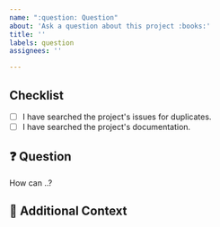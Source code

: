 ```yaml
---
name: ":question: Question"
about: 'Ask a question about this project :books:'
title: ''
labels: question
assignees: ''

---
```


## Checklist

<!-- Mark with an `x` all the checkboxes that apply (like `[x]`) -->

- [ ] I have searched the project's issues for duplicates.
- [ ] I have searched the project's documentation.

## :question: Question

<!-- What is your question -->

How can ..?

## :paperclip: Additional Context

<!-- Add any other context or screenshots about the feature request here. -->
